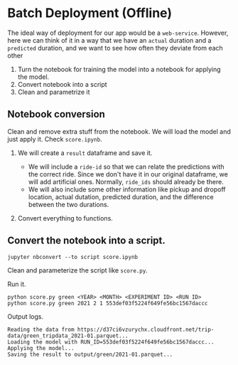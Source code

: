 # Batch Deployment (Offline)
The ideal way of deployment for our app would be a `web-service`. However, here we can think of it in a way that we have an `actual` duration and a `predicted` duration, and we want to see how often they deviate from each other


1. Turn the notebook for training the model into a notebook for applying the model.
2. Convert notebook into a script
3. Clean and parametrize it

## Notebook conversion
Clean and remove extra stuff from the notebook. We will load the model and just apply it. Check `score.ipynb`.

1. We will create a `result` dataframe and save it.
   - We will include a `ride-id` so that we can relate the predictions with the correct ride. Since we don't have it in our original dataframe, we will add artificial ones. Normally, `ride_ids` should already be there.
   - We will also include some other information like pickup and dropoff location, actual dutation, predicted duration, and the difference between the two durations.

2. Convert everything to functions.

## Convert the notebook into a script.
```
jupyter nbconvert --to script score.ipynb
```

Clean and parameterize the script like `score.py`.

Run it.
```
python score.py green <YEAR> <MONTH> <EXPERIMENT ID> <RUN ID>
python score.py green 2021 2 1 553def03f5224f649fe56bc1567daccc
```

Output logs.
```
Reading the data from https://d37ci6vzurychx.cloudfront.net/trip-data/green_tripdata_2021-01.parquet...
Loading the model with RUN_ID=553def03f5224f649fe56bc1567daccc...
Applying the model...
Saving the result to output/green/2021-01.parquet...
```
